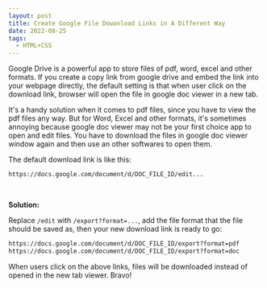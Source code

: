 ```yaml
---
layout: post
title: Create Google File Dowanload Links in A Different Way
date: 2022-08-25
tags:
  - HTML+CSS
---
```


Google Drive is a powerful app to store files of pdf, word, excel and other formats. If you create a copy link from google drive and embed the link into your webpage directly, the default setting is that when user click on the download link, browser will open the file in google doc viewer in a new tab.

It's a handy solution when it comes to pdf files, since you have to view the pdf files any way. But for Word, Excel and other formats, it's sometimes annoying because google doc viewer may not be your first choice app to open and edit files. You have to download the files in google doc viewer window again and then use an other softwares to open them.

The default download link is like this:

`https://docs.google.com/document/d/DOC_FILE_ID/edit...`

<br>

**Solution:**

Replace `/edit` with `/export?format=...`, add the file format that the file should be saved as, then your new download link is ready to go:

```html
https://docs.google.com/document/d/DOC_FILE_ID/export?format=pdf
https://docs.google.com/document/d/DOC_FILE_ID/export?format=doc
```

When users click on the above links, files will be downloaded instead of opened in the new tab viewer. Bravo!

<br>

